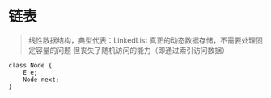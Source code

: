 # 链表
> 线性数据结构，典型代表：LinkedList
> 真正的动态数据存储，不需要处理固定容量的问题
> 但丧失了随机访问的能力（即通过索引访问数据）
```
class Node {
    E e;
    Node next;
}
```